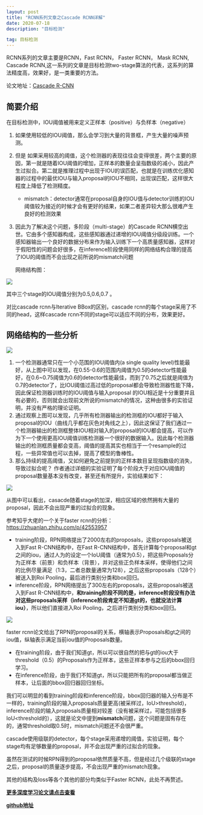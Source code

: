 ```yaml
---
layout: post
title: "RCNN系列文章之Cascade RCNN详解"
date: 2020-07-18
description: "目标检测"

tag: 目标检测
--- 
```


RCNN系列的文章主要是RCNN，Fast RCNN， Faster RCNN， Mask RCNN, Cascade RCNN,这一系列的文章是目标检测two-stage算法的代表，这系列的算法精度高，效果好，是一类重要的方法。



论文地址：[Cascade R-CNN](https://arxiv.org/pdf/1712.00726.pdf)



## 简要介绍

在目标检测中，IOU阈值被用来定义正样本（positive）与负样本（negative）

1. 如果使用较低的IOU阈值，那么会学习到大量的背景框，产生大量的噪声预测。

2. 但是 如果采用较高的阈值，这个检测器的表现往往会变得很差，两个主要的原因，第一就是随着IOU阈值的增加，正样本的数量会呈指数级的减小，因此产生过拟合。第二就是推理过程中出现于IOU的误匹配，也就是在训练优化感知器的过程中的最优IOU与输入proposal的IOU不相同，出现误匹配，这样很大程度上降低了检测精度。

   * mismatch：detector通常在proposal自身的IOU值与detector训练的IOU阈值较为接近的时候才会有更好的结果，如果二者差异较大那么很难产生良好的检测效果

3. 因此为了解决这个问题，多阶段（multi-stage）的Cascade RCNN横空出世。它由多个感知器构成，这些感知器通过递增的IOU阈值分级段训练。一个感知器输出一个良好的数据分布来作为输入训练下一个高质量感知器，这样对于假阳性的问题会好很多，在inference阶段使用同样的网络结构合理的提高了IOU的阈值而不会出现之前所说的mismatch问题

   

   网络结构图：

![](/home/luxiangzhe/git/notes/目标检测/images/cascadercnn_1.png)

其中三个stage的IOU阈值分别为0.5,0.6,0.7 。



对比cascade rcnn与Iterative BBox的区别，cascade rcnn的每个stage采用了不同的head，这样cascade rcnn不同的stage可以适应不同的分布，效果更好。



## 网络结构的一些分析

![](/home/luxiangzhe/git/notes/目标检测/images/cascadercnn_2.png)

1. 一个检测器通常只在一个小范围的IOU阈值内(a single quality level)性能最好，从上图中可以发现，在0.55-0.6的范围内阈值为0.5的detector性能最好，在0.6~0.75阈值为0.6的detector性能最佳，而到了0.75之后就是阈值为0.7的detector了，比IOU阈值过高过低的proposal都会导致检测器性能下降，因此保证检测器训练时的IOU阈值与输入proposal 的IOU相近是十分重要并且有必要的，否则就会出现前文所说的mismatch的情况，这种由很多的实验证明，并没有严格的理论证明。
2. 通过观察上图可以发现，几乎所有检测器输出的检测框的IOU都好于输入proposal的IOU（曲线几乎都在灰色对角线之上），因此这保证了我们通过一个检测器输出的检测框整体IOU相对输入的proposal的IOU都会提高，可以作为下一个使用更高IOU阈值训练检测器一个很好的数据输入。因此每个检测器输出的检测框质量都会变高，阈值的提高其实也相当于一个resample的过程，一些异常值也可以去掉，提高了模型的鲁棒性。
3. 那么持续的提高阈值，又如何避免之前提到的正样本数目呈现指数级的消失，导致过拟合呢？ 作者通过详细的实验证明了每个阶段大于对应IOU阈值的proposal数量基本没有改变，甚至还有所提升，实验结果如下：

![](/home/luxiangzhe/git/notes/目标检测/images/cascadercnn_3.png)

从图中可以看出，casacde随着stage的加深，相应区域的依然拥有大量的proposal，因此不会出现严重的过拟合的现象。

参考知乎大佬的一个关于faster rcnn的分析：https://zhuanlan.zhihu.com/p/42553957

- training阶段，RPN网络提出了2000左右的proposals，这些proposals被送入到Fast R-CNN结构中，在Fast R-CNN结构中，首先计算每个proposal和gt之间的iou，通过人为的设定一个IoU阈值（通常为0.5），把这些Proposals分为正样本（前景）和负样本（背景），并对这些正负样本采样，使得他们之间的比例尽量满足（1:3，二者总数量通常为128），之后这些proposals（128个）被送入到Roi Pooling，最后进行类别分类和box回归。
- inference阶段，RPN网络提出了300左右的proposals，这些proposals被送入到Fast R-CNN结构中，**和training阶段不同的是，inference阶段没有办法对这些proposals采样（inference阶段肯定不知道gt的，也就没法计算iou）**，所以他们直接进入Roi Pooling，之后进行类别分类和box回归。

![](/home/luxiangzhe/git/notes/目标检测/images/cascadercnn_4.png)

faster rcnn论文给出了RPN的proposal的关系，横轴表示Proposals和gt之间的iou值，纵轴表示满足当前iou值的Proposals数量。

- 在training阶段，由于我们知道gt，所以可以很自然的把与gt的iou大于threshold（0.5）的Proposals作为正样本，这些正样本参与之后的bbox回归学习。
- 在inference阶段，由于我们不知道gt，所以只能把所有的proposal都当做正样本，让后面的bbox回归器回归坐标。

我们可以明显的看到training阶段和inference阶段，bbox回归器的输入分布是不一样的，training阶段的输入proposals质量更高(被采样过，IoU>threshold)，inference阶段的输入proposals质量相对较差（没有被采样过，可能包括很多IoU<threshold的），这就是论文中提到**mismatch**问题，这个问题是固有存在的，通常threshold取0.5时，mismatch问题还不会很严重。

cascade使用级联的detector，每个stage采用递增的阈值，实验证明，每个stage均有足够数量的proposal，并不会出现严重的过拟合的现象。

虽然在测试的时候RPN得到的proposal依然质量不高，但是经过几个级联的stage之后，proposal的质量逐步提高，不会出现严重的mismatch现象。

其他的结构及loss等各个其他的部分均类似于Faster RCNN，此处不再赘述。

**[更多深度学习论文请点击查看](https://zhuanlan.zhihu.com/c_1101089619118026752)**

**[github地址](https://github.com/lxztju/notes)**

